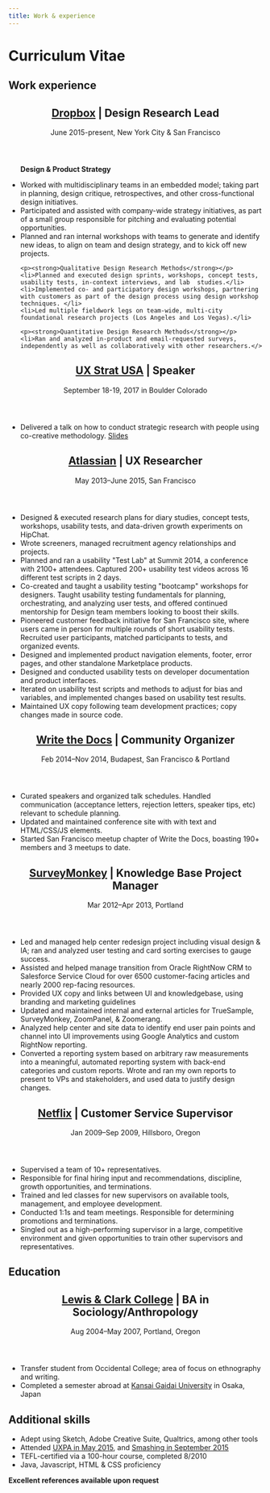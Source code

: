 ```yaml
---
title: Work & experience
---
```


# Curriculum Vitae

## Work experience

<section class="resume-item">
  <header>
    <h1><a href="www.dropbox.com">Dropbox</a> | Design Research Lead</h1>
    <p>June 2015-present, New York City & San Francisco</p>
  </header>

  <ul>
    <p><strong>Design & Product Strategy</strong></p>
    <li>Worked with multidisciplinary teams in an embedded model; taking part in planning, design critique, retrospectives, and other cross-functional design initiatives.</li>
    <li>Participated and assisted with company-wide strategy initiatives, as part of a small group responsible for pitching and evaluating potential opportunities.</li>
    <li>Planned and ran internal workshops with teams to generate and identify new ideas, to align on team and design strategy, and to kick off new projects.</li>
    
    <p><strong>Qualitative Design Research Methods</strong></p>
    <li>Planned and executed design sprints, workshops, concept tests, usability tests, in-context interviews, and lab  studies.</li>
    <li>Implemented co- and participatory design workshops, partnering with customers as part of the design process using design workshop techniques. </li>
    <li>Led multiple fieldwork legs on team-wide, multi-city foundational research projects (Los Angeles and Los Vegas).</li>

    <p><strong>Quantitative Design Research Methods</strong></p>
    <li>Ran and analyzed in-product and email-requested surveys,  independently as well as collaboratively with other researchers.</>
  </ul>
</section>

<section class="resume-item"> 
  <header>
    <h1><a href="https://uxstrat.com/usa/">UX Strat USA</a> | Speaker</h1>
    <p>September 18-19, 2017 in Boulder Colorado</p>
  </header>
  <ul>
    <li>Delivered a talk on how to conduct strategic research with people using co-creative methodology. <a href="https://www.slideshare.net/UXSTRAT/ux-strat-usa-2017-ruth-buchanan-codesigning-dropbox-innovations-with-customers">Slides</a>
  </ul>
  </section>


<section class="resume-item">
  <header>
    <h1><a href="http://www.atlassian.com">Atlassian</a> | UX Researcher</h1>
    <p>May 2013–June 2015, San Francisco</p>
  </header>

  <ul>
    <li>Designed & executed research plans for diary studies, concept tests, workshops, usability tests, and data-driven growth experiments on HipChat.</li>
    <li>Wrote screeners, managed recruitment agency relationships and projects. </li>
    <li>Planned and ran a usability "Test Lab" at Summit 2014, a conference with 2100+ attendees. Captured 200+ usability test videos across 16 different test scripts in 2 days.</li>
    <li>Co-created and taught a usability testing "bootcamp" workshops  for designers. Taught usability testing fundamentals for planning, orchestrating, and analyzing user tests, and offered continued mentorship for Design team members looking to boost their skills.</li>
    <li>Pioneered customer feedback initiative for San Francisco site, where users came in person for multiple rounds of short usability tests. Recruited user participants, matched participants to tests, and organized events.</li>
    <li>Designed and implemented  product navigation elements, footer, error pages, and other standalone Marketplace products.</li>
    <li>Designed and conducted usability tests on developer documentation and product interfaces.</li>
    <li>Iterated on usability test scripts and methods to adjust for bias and variables, and implemented changes based on usability test results.</li>
    <li>Maintained UX copy following team development practices; copy changes made in source code.</li>
  </ul>
</section>

<section class="resume-item">
  <header>
    <h1><a href="http://conf.writethedocs.org/na/2014/index.html">Write the Docs</a> | Community Organizer</h1>
    <p>Feb 2014–Nov 2014, Budapest, San Francisco & Portland</p>
  </header>

  <ul>
    <li>Curated speakers and organized talk schedules. Handled communication (acceptance letters, rejection letters, speaker tips, etc) relevant to schedule planning.</li>
    <li>Updated and maintained conference site with with text and HTML/CSS/JS elements.</li>
    <li>Started San Francisco meetup chapter of Write the Docs, boasting 190+ members and 3 meetups to date.</li>
  </ul>
</section>

<section class="resume-item">
  <header>
    <h1><a href="https://www.surveymonkey.com/">SurveyMonkey</a> | Knowledge Base Project Manager</h1>
    <p>Mar 2012–Apr 2013, Portland</p>
  </header>

  <ul>
    <li>Led and managed help center redesign project including visual design & IA; ran and analyzed user testing and card sorting exercises to gauge success.</li>
    <li>Assisted and helped manage transition from Oracle RightNow CRM to Salesforce Service Cloud for over 6500 customer-facing articles and nearly 2000 rep-facing resources.</li>
    <li>Provided UX copy and links between UI and knowledgebase, using branding and marketing guidelines</li>
    <li>Updated and maintained internal and external articles for TrueSample, SurveyMonkey, ZoomPanel, & Zoomerang.</li>
    <li>Analyzed help center and site data to identify end user pain points and channel into UI improvements using Google Analytics and custom RightNow reporting.</li>
    <li>Converted a reporting system based on arbitrary raw measurements into a meaningful, automated reporting system with back-end categories and custom reports. Wrote and ran my own reports to present to VPs and stakeholders, and used data to justify design changes.</li>
  </ul>
</section>

<section class="resume-item">
  <header>
    <h1><a href="http://www.netflix.com">Netflix</a> | Customer Service Supervisor</h1>
    <p>Jan 2009–Sep 2009, Hillsboro, Oregon</p>
  </header>

  <ul>
    <li>Supervised a team of 10+ representatives.</li>
    <li>Responsible for final hiring input and recommendations, discipline, growth opportunities, and terminations.</li>
    <li>Trained and led classes for new supervisors on available tools, management, and employee development.</li>
    <li>Conducted 1:1s and team meetings. Responsible for determining promotions and terminations.</li>
    <li>Singled out as a high-performing supervisor in a large, competitive environment and given opportunities to train other supervisors and representatives.</li>
  </ul>
</section>

## Education

<section class="resume-item">
  <header>
    <h1><a href="http://www.lclark.edu/">Lewis & Clark College</a> | BA in Sociology/Anthropology</h1>
    <p>Aug 2004–May 2007, Portland, Oregon</p>
  </header>

  <ul>
    <li>Transfer student from Occidental College; area of focus on ethnography and writing.</li>
    <li>Completed a semester abroad at <a href="http://www.kansaigaidai.ac.jp/asp/" target="_blank">Kansai Gaidai University</a> in Osaka, Japan</li>
  </ul>

## Additional skills

<ul>
  <li>Adept using Sketch, Adobe Creative Suite, Qualtrics, among other tools</li>
  <li>Attended <a href="http://uxpaboston.org/events/user-experience-conference-2015/" target="_blank">UXPA in May 2015</a>, and <a href="http://smashingconf.com/freiburg-2015/" target="_blank">Smashing in September 2015</a></li>
  <li>TEFL-certified via a 100-hour course, completed 8/2010</li>
  <li>Java, Javascript, HTML &amp; CSS proficiency</li>
</ul>

<b>Excellent references available upon request</b>

